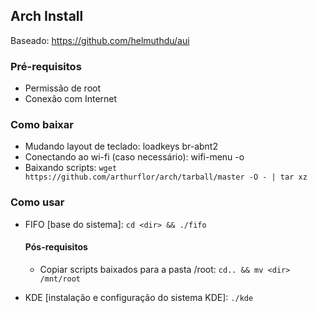 ## Arch Install
Baseado: https://github.com/helmuthdu/aui

### Pré-requisitos
- Permissão de root
- Conexão com Internet

### Como baixar
- Mudando layout de teclado: loadkeys br-abnt2
- Conectando ao wi-fi (caso necessário): wifi-menu -o
- Baixando scripts: `wget https://github.com/arthurflor/arch/tarball/master -O - | tar xz`

### Como usar
- FIFO [base do sistema]: `cd <dir> && ./fifo`
    #### Pós-requisitos
    - Copiar scripts baixados para a pasta /root: `cd.. && mv <dir> /mnt/root`

- KDE [instalação e configuração do sistema KDE]: `./kde`
